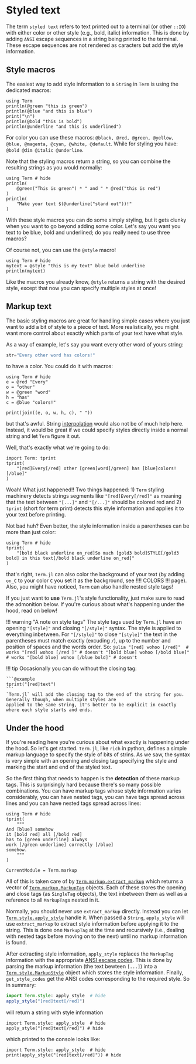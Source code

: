 # Styled text
The term `styled text` refers to text printed out to a terminal (or other `::IO`) with either color or other style (e.g., bold, italic) information. This is done by adding `ANSI` escape sequences in a string being printed to the terminal. These escape sequences are not rendered as caracters but add the style information.

## Style macros
The easiest way to add style information to a `String` in `Term` is using the dedicated macros:

```@example
using Term
println(@green "this is green")
println(@blue "and this is blue")
print("\n")
println(@bold "this is bold")
println(@underline "and this is underlined")
```

For color you can use these macros: `@black, @red, @green, @yellow, @blue, @magenta, @cyan, @white, @default`.
While for styling you have: `@bold @dim @italic @underline`.

Note that the styling macros return a string, so you can combine the resulting strings as you would normally:

```@example
using Term # hide
println(
    @green("This is green") * " and " * @red("this is red")
)
println(
    "Make your text $(@underline("stand out"))!"
)
```

With these style macros you can do some simply styling, but it gets clunky when you want to go beyond adding some color. Let's say you want you text to be blue, bold and underlined; do you really need to use three macros?

Of course not, you can use the `@style` macro!

```@example
using Term # hide
mytext = @style "this is my text" blue bold underline
println(mytext)
```

Like the macros you already know, `@style` returns a string with the desired style, except that now you can specify multiple styles at once! 

## Markup text
The basic styling macros are great for handling simple cases where you just want to add a bit of style to a piece of text. More realistically, you might want more control about exactly which parts of your text have what style. 

As a way of example, let's say you want every other word of yours string:

```julia
str="Every other word has colors!"
```

to have a color. You could do it with macros:

```@example
using Term # hide
e = @red "Every"
o = "other"
w = @green "word"
h = "has"
c = @blue "colors!"

print(join((e, o, w, h, c), " "))
```

but that's awful. String [interpolation](https://docs.julialang.org/en/v1/manual/strings/#string-interpolation) would also not be of much help here. Instead, it would be great if we could specify styles directly inside a normal string and let `Term` figure it out.

Well, that's exactly what we're going to do:
```@example
import Term: tprint
tprint(
    "[red]Every[/red] other [green]word[/green] has [blue]colors![/blue]"
)
```

Woah! What just happened!!
Two things happened: 1) `Term` styling machinery detects strings segments like `"[red]Every[/red]"` as meaning that the text between `"[...]"` and `"[/...]"` should be colored red and 2) `tprint` (short for term print) detects this style information and applies it to your text before printing. 

Not bad huh? Even better, the style information inside a parentheses can be more than just color:
```@example
using Term # hide
tprint(
    "[bold black underline on_red]So much [gold3 bold]STYLE[/gold3 bold] in this text[/bold black underline on_red]"
)
```
that's right, `Term.jl` can also color the background of your text (by adding `on_C` to your color `C` you set it as the background, see !!!! COLORS !!! page). Also, you might have noticed, `Term` can also handle nested style tags!

If you just want to **use** `Term.jl`'s style functionality, just make sure to read the admonition below. If you're curious about what's happening under the hood, read on below!

!!! warning "A note on style tags"
    The style tags used by `Term.jl` have an opening `"[style]"` and closing `"[/style]"` syntax. The style is applied to everything inbetween. For `"[/style]"` to close `"[style]"` the text in the parentheses must match exactly (excuding `/`), up to the number and position of spaces and the words order. So:
    ```julia
    "[red] wohoo [/red]"  # works
    "[red] wohoo [/red ]" # doesn't
    "[bold blue] wohoo [/bold blue]" # works
    "[bold blue] wohoo [/blue bold]" # doesn't
    ```

!!! tip
    Occasionally you can do without the closing tag:
    
    ```@example
    tprint("[red]text")
    ```
    `Term.jl` will add the closing tag to the end of the string for you. Generally though, when multiple styles are 
    applied to the same string, it's better to be explicit in exactly where each style starts and ends.


## Under the hood

If you're reading here you're curious about what exactly is happening under the hood. So let's get started.
`Term.jl`, like `rich` in python, defines a simple markup language to specify the style of bits of strins.
As we saw, the syntax is very simple with an opening and closing tag specifying the style and marking the start and end of the styled text. 

So the first thing that needs to happen is the **detection** of these markup tags. This is surprisingly hard because there's so many possible combinations. You can have markup tags whose style information varies considerably, you can have nested tags, you can have tags spread across lines and you can have nested tags spread across lines:

```@example
using Term # hide
tprint(
    """
And [blue] somehow
it [bold red] all [/bold red]
has to [green underline] always
work [/green underline] correctly [/blue]
somehow.
    """
)
```

```@meta
CurrentModule = Term.markup
```

All of this is taken care of by [`Term.markup.extract_markup`](@ref) which returns a vector of [`Term.markup.MarkupTag`](@ref) objects. Each of these stores the opening and close tags (as `SingleTag` objects), the text inbetween them as well as a reference to all `MarkupTag`s nested in it.

Normally, you should never use `extract_markup` directly. Instead you can let [`Term.style.apply_style`](@ref) handle it. When passed a `String`, `apply_style` will use `extract_markup` to extract style information before applying it to the string. This is done one `MarkupTag` at the time and recursively (i.e., dealing with nested tags before moving on to the next) until no markup information is found. 

After extracting style information, `apply_style` replaces the `MarkupTag` information with the appropriate [ANSI escape codes](https://gist.github.com/fnky/458719343aabd01cfb17a3a4f7296797). This is done by parsing the markup information (the text bewteen `[...]`) into a [`Term.style.MarkupStyle`](@ref) object which stores the style information. Finally, `get_style_codes` get the ANSI codes corresponding to the required style. 
So in summary:

```julia
import Term.style: apply_style  # hide
apply_style("[red]text[/red]")
```
will return a string with style information

```@example
import Term.style: apply_style  # hide
apply_style("[red]text[/red]") # hide
```

which printed to the console looks like:
```@example
import Term.style: apply_style  # hide
print(apply_style("[red]text[/red]")) # hide
```

